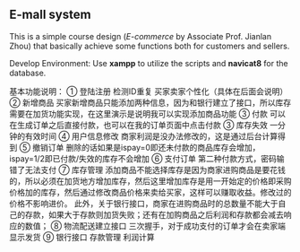 ## E-mall system
This is a simple course design (*E-commerce* by Associate Prof. Jianlan Zhou) that basically achieve some functions both for customers and sellers.

Develop Environment: Use **xampp** to utilize the scripts and **navicat8** for the database.

基本功能说明：
① 登陆注册
检测ID重复
买家卖家个性化（具体在后面会说明）
② 新增商品
买家新增商品只能添加两种信息，因为和银行建立了接口，所以库存需要在加货功能实现，在这里演示是说明我可以实现添加商品功能
③ 付款
可以在生成订单之后直接付款，也可以在我的订单页面中点击付款
③ 库存失效
一分钟的有效时间
④ 用户信息修改
商家利润是没办法修改的，这是通过后台计算得到
⑤ 撤销订单
删除的话如果是ispay=0即还未付款的商品库存会增加，ispay=1/2即已付款/失效的库存不会增加
⑥ 支付订单
第二种付款方式，密码输错了无法支付
⑦ 库存管理
添加商品不能选择库存是因为商家进购商品是要花钱的，所以必须在加货地方增加库存，然后这里增加库存是用一开始定的价格即采购价格加的库存，然后通过修改商品价格来卖给买家，这样可以赚取收益。修改过的价格不影响进价。
此外，关于银行接口，商家在进购商品时的总数量不能大于自己的存款，如果大于存款则加货失败；还有在加购商品之后利润和存款都会减去响应的数值；
⑧ 物流配送建立接口
三次握手，对于成功支付的订单才会在卖家端显示发货
⑨ 银行接口
存款管理
利润计算

